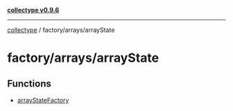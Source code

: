 [**collectype v0.9.6**](../../../README.md)

***

[collectype](../../../modules.md) / factory/arrays/arrayState

# factory/arrays/arrayState

## Functions

- [arrayStateFactory](functions/arrayStateFactory.md)
